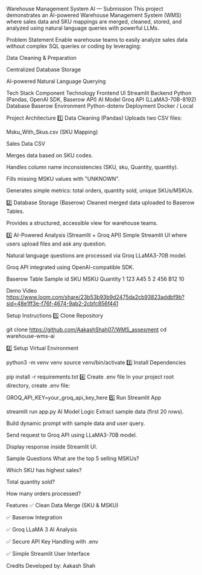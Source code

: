 Warehouse Management System AI — Submission
This project demonstrates an AI-powered Warehouse Management System (WMS) where sales data and SKU mappings are merged, cleaned, stored, and analyzed using natural language queries with powerful LLMs.

Problem Statement
Enable warehouse teams to easily analyze sales data without complex SQL queries or coding by leveraging:

Data Cleaning & Preparation

Centralized Database Storage

AI-powered Natural Language Querying

Tech Stack
Component	Technology
Frontend UI	Streamlit
Backend	Python (Pandas, OpenAI SDK, Baserow API)
AI Model	Groq API (LLaMA3-70B-8192)
Database	Baserow
Environment	Python-dotenv
Deployment	Docker / Local

Project Architecture
1️⃣ Data Cleaning (Pandas)
Uploads two CSV files:

Msku_With_Skus.csv (SKU Mapping)

Sales Data CSV

Merges data based on SKU codes.

Handles column name inconsistencies (SKU, sku, Quantity, quantity).

Fills missing MSKU values with "UNKNOWN".

Generates simple metrics: total orders, quantity sold, unique SKUs/MSKUs.

2️⃣ Database Storage (Baserow)
Cleaned merged data uploaded to Baserow Tables.

Provides a structured, accessible view for warehouse teams.

3️⃣ AI-Powered Analysis (Streamlit + Groq API)
Simple Streamlit UI where users upload files and ask any question.

Natural language questions are processed via Groq LLaMA3-70B model.

Groq API integrated using OpenAI-compatible SDK.

Baserow Table Sample
id	SKU	MSKU	Quantity
1	123	A45	5
2	456	B12	10

Demo Video
https://www.loom.com/share/23b53b93b9d2475da2cb93823addbf9b?sid=48e1ff3e-f76f-4674-9ab2-2cbfc856f441

Setup Instructions
1️⃣ Clone Repository

git clone https://github.com/AakashShah07/WMS_assesment
cd warehouse-wms-ai

2️⃣ Setup Virtual Environment

python3 -m venv venv
source venv/bin/activate
3️⃣ Install Dependencies

pip install -r requirements.txt
4️⃣ Create .env file
In your project root directory, create .env file:


GROQ_API_KEY=your_groq_api_key_here
5️⃣ Run Streamlit App

streamlit run app.py
AI Model Logic
Extract sample data (first 20 rows).

Build dynamic prompt with sample data and user query.

Send request to Groq API using LLaMA3-70B model.

Display response inside Streamlit UI.

Sample Questions
What are the top 5 selling MSKUs?

Which SKU has highest sales?

Total quantity sold?

How many orders processed?

Features
✅ Clean Data Merge (SKU & MSKU)

✅ Baserow Integration

✅ Groq LLaMA 3 AI Analysis

✅ Secure API Key Handling with .env

✅ Simple Streamlit User Interface

Credits
Developed by: Aakash Shah

